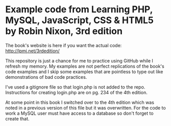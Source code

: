 # Example code from Learning PHP, MySQL, JavaScript, CSS & HTML5 by Robin Nixon, 3rd edition

The book's website is here if you want the actual code: http://lpmj.net/3rdedition/

This repository is just a chance for me to practice using GitHub while I refresh my memory. 
My examples are not perfect replications of the book's code examples and 
I skip some examples that are pointless to type out like demonstrations of bad code practices.

I've used a gitignore file so that login.php is not added to the repo.
Instructions for creating login.php are on pg. 234 of the 4th edition. 

At some point in this book I switched over to the 4th edition which was noted in a previous version of this file but it was overwritten. For the code to work a MySQL user must have access to a database so don't forget to create that.
